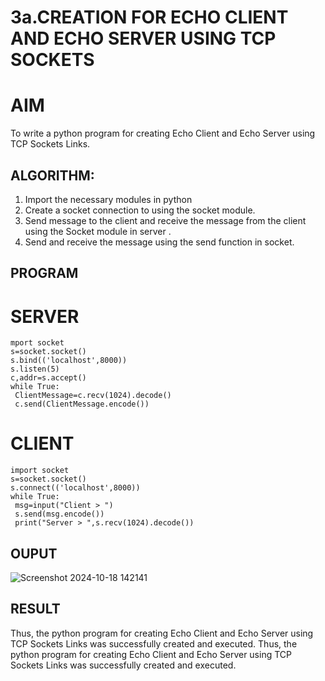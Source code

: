 # 3a.CREATION FOR ECHO CLIENT AND ECHO SERVER USING TCP SOCKETS
# AIM
To write a python program for creating Echo Client and Echo Server using TCP
Sockets Links.
## ALGORITHM:
1. Import the necessary modules in python
2. Create a socket connection to using the socket module.
3. Send message to the client and receive the message from the client using the Socket module in
 server .
4. Send and receive the message using the send function in socket.
## PROGRAM
# SERVER
```
mport socket
s=socket.socket()
s.bind(('localhost',8000))
s.listen(5)
c,addr=s.accept()
while True:
 ClientMessage=c.recv(1024).decode()
 c.send(ClientMessage.encode())

```
# CLIENT
```
import socket
s=socket.socket()
s.connect(('localhost',8000))
while True:
 msg=input("Client > ")
 s.send(msg.encode())
 print("Server > ",s.recv(1024).decode())
```
## OUPUT

![Screenshot 2024-10-18 142141](https://github.com/user-attachments/assets/c143a3b4-1639-43e5-873d-ed7b643dcf7a)


  
## RESULT
Thus, the python program for creating Echo Client and Echo Server using TCP Sockets Links was successfully created and executed.
Thus, the python program for creating Echo Client and Echo Server using TCP Sockets Links 
was successfully created and executed.

